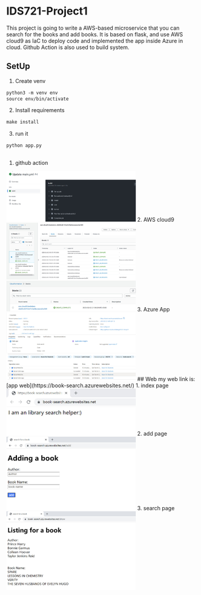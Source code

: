# IDS721-Project1
This project is going to write a AWS-based microservice that you can search for the books and add books.
It is based on flask, and use AWS cloud9 as IaC to deploy code and implemented the app inside Azure in cloud.
Github Action is also used to build system.
## SetUp
1. Create venv
```terminal
python3 -m venv env
source env/bin/activate
```
2. Install requirements
```python
make install
```
3. run it
```python
python app.py
```
##
1. github action
<img width="342" src="/img/action.jpg">
2. AWS cloud9
<img width="342" src="/img/cloudformation.jpg">
<img width="342" src="/img/stack.jpg">
3. Azure App 
<img width="342" src="/img/azure.jpg">
<img width="342" src="/img/log.jpg">
## Web
my web link is: [app web](https://book-search.azurewebsites.net/)
1. index page
<img width="342" src="/img/index_page.jpg">
2. add page
<img width="342" src="/img/add_page.jpg">
3. search page
<img width="342" src="/img/search_page.jpg">
